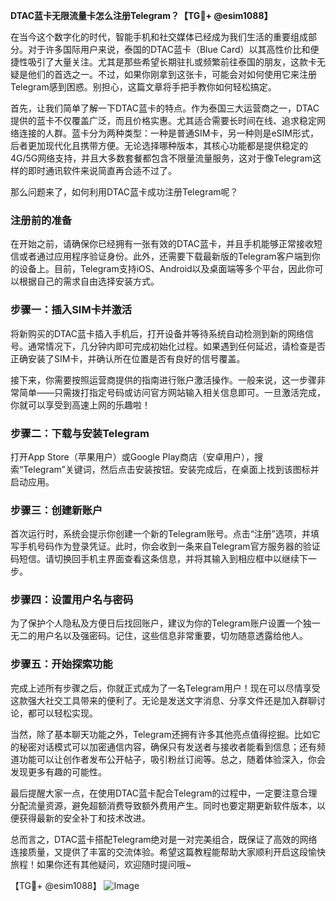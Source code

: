 **DTAC蓝卡无限流量卡怎么注册Telegram？【TG💪+ @esim1088】**

在当今这个数字化的时代，智能手机和社交媒体已经成为我们生活的重要组成部分。对于许多国际用户来说，泰国的DTAC蓝卡（Blue Card）以其高性价比和便捷性吸引了大量关注。尤其是那些希望长期驻扎或频繁前往泰国的朋友，这款卡无疑是他们的首选之一。不过，如果你刚拿到这张卡，可能会对如何使用它来注册Telegram感到困惑。别担心，这篇文章将手把手教你如何轻松搞定。

首先，让我们简单了解一下DTAC蓝卡的特点。作为泰国三大运营商之一，DTAC提供的蓝卡不仅覆盖广泛，而且价格实惠。尤其适合需要长时间在线、追求稳定网络连接的人群。蓝卡分为两种类型：一种是普通SIM卡，另一种则是eSIM形式，后者更加现代化且携带方便。无论选择哪种版本，其核心功能都是提供稳定的4G/5G网络支持，并且大多数套餐都包含不限量流量服务，这对于像Telegram这样的即时通讯软件来说简直再合适不过了。

那么问题来了，如何利用DTAC蓝卡成功注册Telegram呢？

### 注册前的准备

在开始之前，请确保你已经拥有一张有效的DTAC蓝卡，并且手机能够正常接收短信或者通过应用程序验证身份。此外，还需要下载最新版的Telegram客户端到你的设备上。目前，Telegram支持iOS、Android以及桌面端等多个平台，因此你可以根据自己的需求自由选择安装方式。

### 步骤一：插入SIM卡并激活

将新购买的DTAC蓝卡插入手机后，打开设备并等待系统自动检测到新的网络信号。通常情况下，几分钟内即可完成初始化过程。如果遇到任何延迟，请检查是否正确安装了SIM卡，并确认所在位置是否有良好的信号覆盖。

接下来，你需要按照运营商提供的指南进行账户激活操作。一般来说，这一步骤非常简单——只需拨打指定号码或访问官方网站输入相关信息即可。一旦激活完成，你就可以享受到高速上网的乐趣啦！

### 步骤二：下载与安装Telegram

打开App Store（苹果用户）或Google Play商店（安卓用户），搜索“Telegram”关键词，然后点击安装按钮。安装完成后，在桌面上找到该图标并启动应用。

### 步骤三：创建新账户

首次运行时，系统会提示你创建一个新的Telegram账号。点击“注册”选项，并填写手机号码作为登录凭证。此时，你会收到一条来自Telegram官方服务器的验证码短信。请切换回手机主界面查看这条信息，并将其输入到相应框中以继续下一步。

### 步骤四：设置用户名与密码

为了保护个人隐私及方便日后找回账户，建议为你的Telegram账户设置一个独一无二的用户名以及强密码。记住，这些信息非常重要，切勿随意透露给他人。

### 步骤五：开始探索功能

完成上述所有步骤之后，你就正式成为了一名Telegram用户！现在可以尽情享受这款强大社交工具带来的便利了。无论是发送文字消息、分享文件还是加入群聊讨论，都可以轻松实现。

当然，除了基本聊天功能之外，Telegram还拥有许多其他亮点值得挖掘。比如它的秘密对话模式可以加密通信内容，确保只有发送者与接收者能看到信息；还有频道功能可以让创作者发布公开帖子，吸引粉丝订阅等。总之，随着体验深入，你会发现更多有趣的可能性。

最后提醒大家一点，在使用DTAC蓝卡配合Telegram的过程中，一定要注意合理分配流量资源，避免超额消费导致额外费用产生。同时也要定期更新软件版本，以便获得最新的安全补丁和技术改进。

总而言之，DTAC蓝卡搭配Telegram绝对是一对完美组合，既保证了高效的网络连接质量，又提供了丰富的交流体验。希望这篇教程能帮助大家顺利开启这段愉快旅程！如果你还有其他疑问，欢迎随时提问哦~

【TG💪+ @esim1088】
![Image](https://i.postimg.cc/4NQfJmqS/Snipaste-2025-05-13-00-14-12.png)